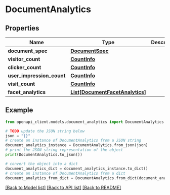 # DocumentAnalytics


## Properties

Name | Type | Description | Notes
------------ | ------------- | ------------- | -------------
**document_spec** | [**DocumentSpec**](DocumentSpec.md) |  | [optional] 
**visitor_count** | [**CountInfo**](CountInfo.md) |  | [optional] 
**clicker_count** | [**CountInfo**](CountInfo.md) |  | [optional] 
**user_impression_count** | [**CountInfo**](CountInfo.md) |  | [optional] 
**visit_count** | [**CountInfo**](CountInfo.md) |  | [optional] 
**facet_analytics** | [**List[DocumentFacetAnalytics]**](DocumentFacetAnalytics.md) |  | [optional] 

## Example

```python
from openapi_client.models.document_analytics import DocumentAnalytics

# TODO update the JSON string below
json = "{}"
# create an instance of DocumentAnalytics from a JSON string
document_analytics_instance = DocumentAnalytics.from_json(json)
# print the JSON string representation of the object
print(DocumentAnalytics.to_json())

# convert the object into a dict
document_analytics_dict = document_analytics_instance.to_dict()
# create an instance of DocumentAnalytics from a dict
document_analytics_from_dict = DocumentAnalytics.from_dict(document_analytics_dict)
```
[[Back to Model list]](../README.md#documentation-for-models) [[Back to API list]](../README.md#documentation-for-api-endpoints) [[Back to README]](../README.md)


